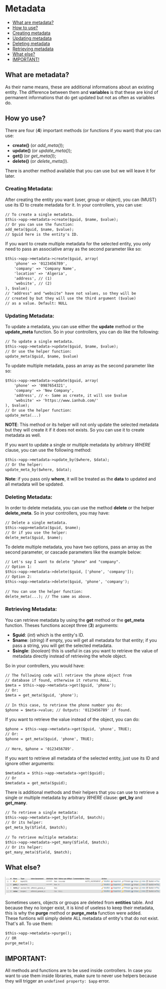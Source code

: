 # Metadata

* [What are metadata?](#markdown-header-what-are-metadata)  
* [How to use?](#markdown-header-how-to-use)
* [Creating metadata](#markdown-header-creating-metadata)
* [Updating metadata](#markdown-header-updating-metadata)
* [Deleting metadata](#markdown-header-deleting-metadata)
* [Retrieving metadata](#markdown-header-retrieving-metadata)
* [What else?](#markdown-header-what-else)
* [IMPORTANT!](#markdown-header-important)  

## What are metadata?
As their name means, these are additional informations about an existing entity. The difference between them and **variables** is that these are kind of permanent informations that do get updated but not as often as variables do.  

## How yo use?  
There are four (**4**) important methods (or functions if you want) that you can use:  
* **create()** (or *add_meta()*);
* **update()** (or *update_meta()*);
* **get()** (or *get_meta()*);
* **delete()** (or *delete_meta()*).

There is another method available that you can use but we will leave it for later.  

### Creating Metadata:
After creating the entity you want (user, group or object), you can (MUST) use its ID to create metadata for it. In your controllers, you can use:  

    // To create a single metadata.
    $this->app->metadata->create($guid, $name, $value);
    // Or you can use the function:
    add_meta($guid, $name, $value);
    // $guid here is the entity's ID.
If you want to create multiple metadata for the selected entity, you only need to pass an associative array as the second parameter like so:

    $this->app->metadata->create($guid, array(
        'phone' => '0123456789',
        'company' => 'Company Name',
        'location' => 'Algeria',
        'address', // (1)
        'website', // (2)
    ), $value);
    // "address" and "website" have not values, so they will be
    // created by but they will use the third argument ($value) 
    // as a value. Default: NULL

### Updating Metadata:
To update a metadata, you can use either the **update** method or the **update_meta** function. So in your controllers, you can do like the following:  

    // To update a single metadata.
    $this->app->metadata->update($guid, $name, $value);
    // Or use the helper function:
    update_meta($guid, $name, $value)
To update multiple metadata, pass an array as the second parameter like so:

    $this->app->metadata->update($guid, array(
        'phone' => '0987654321',
        'company' => 'New Company',
        'address', // <- Same as create, it will use $value
        'website' => 'https://www.ianhub.com/'
    ), $value);
    // Or use the helper function:
    update_meta(...)

**NOTE**: This method or its helper will not only update the selected metadata but they will create it if it does not exists. So you can use it to create metadata as well.  

If you want to update a single or multiple metadata by arbitrary _WHERE_ clause, you can use the following method:

    $this->app->metadata->update_by($where, $data);
    // Or the helper:
    update_meta_by($where, $data);
**Note**: if you pass only **where**, it will be treated as the **data** to updated and all metadata will be updated.

### Deleting Metadata:
In order to delete metadata, you can use the method **delete** or the helper **delete_meta**. So in your controllers, you may have:

    // Delete a single metadata.
    $this->app>metadata($guid, $name);
    // Or if you use the helper:
    delete_meta($guid, $name);
To delete multiple metadata, you have two options, pass an array as the second parameter, or cascade parameters like the example below:

    // Let's say I want to delete "phone" and "company".
    // Option 1:
    $this->app->metadata->delete($guid, ['phone', 'company']);
    // Option 2:
    $this->app->metadata->delete($guid, 'phone', 'company');
    
    // You can use the helper function:
    delete_meta(...); // The same as above.

### Retrieving Metadata:
You can retrieve metadata by using the **get** method or the **get_meta** function. Theses functions accept three (**3**) arguments:  
* **$guid**: (*int*) which is the entity's ID.
* **$name**: (*string*) if empty, you will get all metadata for that entity; if you pass a string, you will get the selected metadata.
* **$single**: (*boolean*) this is useful in cas you want to retrieve the value of metadata directly instead of retrieving the whole object.

So in your controllers, you would have:

    // The following code will retrieve the phone object from
    // database if found, otherwise it returns NULL.
    $meta = $this->app->metadata->get($guid, 'phone');
    // Or:
    $meta = get_meta($guid, 'phone');
    
    // In this case, to retrieve the phone number you do:
    $phone = $meta->value; // Outputs: '0123456789' if found.
If you want to retrieve the value instead of the object, you can do:  

    $phone = $this->app->metadata->get($guid, 'phone', TRUE);
    // Or:
    $phone = get_meta($guid, 'phone', TRUE);
    
    // Here, $phone = '0123456789'.

If you want to retrieve all metadata of the selected entity, just use its ID and ignore other arguments:

    $metadata = $this->app->metadata->get($guid);
    // Or
    $metadata = get_meta($guid);
There is additional methods and their helpers that you can use to retrieve a single or multiple metadata by arbitrary _WHERE_ clause: **get_by** and **get_many**.  

    // To retrieve a single metadata:
    $this->app->metadata->get_by($field, $match);
    // Or its helper:
    get_meta_by($field, $match);

    // To retrieve multiple metadata:
    $this->app->metadata->get_many($field, $match);
    // Or its helper:
    get_many_meta($field, $match);

## What else?

![Metadata Table](table_metadata.png)  

Sometimes users, objects or groups are deleted from **entities** table. And because they no longer exist, it is kind of useless to keep their metadata, this is why the **purge** method or **purge_meta** function were added.  
These funtions will simply delete ALL metadata of entity's that do not exist. That's all. To use them:

    $this->app->metadata->purge();
    // OR
    purge_meta();
## IMPORTANT:
All methods and functions are to be used inside controllers. In case you want to use them inside libraries, make sure to never use helpers because they will trigger an `undefined property: $app`  error.
